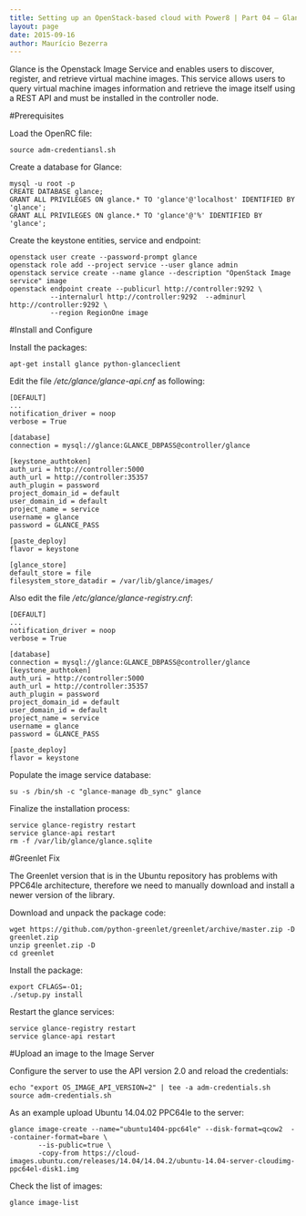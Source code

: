 ```yaml
---
title: Setting up an OpenStack-based cloud with Power8 | Part 04 – Glance
layout: page 
date: 2015-09-16
author: Maurício Bezerra
---
```



Glance is the Openstack Image Service and enables users to discover, register, and retrieve virtual machine images. This service allows users to query virtual machine images information and retrieve the image itself using a REST API and must be installed in the controller node.

#Prerequisites


Load the OpenRC file:

```
source adm-credentiansl.sh 
```

Create a database for Glance:

```
mysql -u root -p
CREATE DATABASE glance;
GRANT ALL PRIVILEGES ON glance.* TO 'glance'@'localhost' IDENTIFIED BY 'glance';
GRANT ALL PRIVILEGES ON glance.* TO 'glance'@'%' IDENTIFIED BY 'glance';
```

Create the keystone entities, service and endpoint:

```
openstack user create --password-prompt glance
openstack role add --project service --user glance admin
openstack service create --name glance --description "OpenStack Image service" image
openstack endpoint create --publicurl http://controller:9292 \
          --internalurl http://controller:9292  --adminurl http://controller:9292 \
          --region RegionOne image
```

#Install and Configure


Install the packages:

```
apt-get install glance python-glanceclient 
```

Edit the file */etc/glance/glance-api.cnf* as following:

```
[DEFAULT]
...
notification_driver = noop
verbose = True

[database]
connection = mysql://glance:GLANCE_DBPASS@controller/glance

[keystone_authtoken]
auth_uri = http://controller:5000
auth_url = http://controller:35357
auth_plugin = password
project_domain_id = default
user_domain_id = default
project_name = service
username = glance
password = GLANCE_PASS

[paste_deploy]
flavor = keystone

[glance_store]
default_store = file
filesystem_store_datadir = /var/lib/glance/images/
```

Also edit the file */etc/glance/glance-registry.cnf*:

```
[DEFAULT]
...
notification_driver = noop
verbose = True

[database]
connection = mysql://glance:GLANCE_DBPASS@controller/glance
[keystone_authtoken]
auth_uri = http://controller:5000
auth_url = http://controller:35357
auth_plugin = password
project_domain_id = default
user_domain_id = default
project_name = service
username = glance
password = GLANCE_PASS

[paste_deploy]
flavor = keystone
```

Populate the image service database:

```
su -s /bin/sh -c "glance-manage db_sync" glance
```

Finalize the installation process:

```
service glance-registry restart
service glance-api restart
rm -f /var/lib/glance/glance.sqlite
```

#Greenlet Fix


The Greenlet version that is in the Ubuntu repository has problems with PPC64le architecture, therefore we need to manually download and install a newer version of the library.


Download and unpack the package code:

```
wget https://github.com/python-greenlet/greenlet/archive/master.zip -D greenlet.zip
unzip greenlet.zip -D 
cd greenlet
```

Install the package:

```
export CFLAGS=-O1;
./setup.py install
```

Restart the glance services:

```
service glance-registry restart
service glance-api restart
```

#Upload an image to the Image Server


Configure the server to use the API version 2.0 and reload the credentials:

```
echo "export OS_IMAGE_API_VERSION=2" | tee -a adm-credentials.sh
source adm-credentials.sh
```

As an example upload Ubuntu 14.04.02 PPC64le to the server:

```
glance image-create --name="ubuntu1404-ppc64le" --disk-format=qcow2  --container-format=bare \
       --is-public=true \
       -copy-from https://cloud-images.ubuntu.com/releases/14.04/14.04.2/ubuntu-14.04-server-cloudimg-ppc64el-disk1.img
```

Check the list of images:

```
glance image-list
```